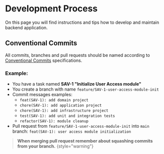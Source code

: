 # Development Process

On this page you will find instructions and tips how to develop and maintain backend application.

## Conventional Commits

All commits, branches and pull requests should be named according to [Conventional Commits](https://www.conventionalcommits.org/en/v1.0.0/) specifications.

### Example:

- You have a task named **SAV-1 "Initialize User Access module"**
- You create a branch with name `feature/SAV-1-user-access-module-init`
- Commit messages examples:
  - `feat(SAV-1): add domain project`
  - `chore(SAV-1): add application project`
  - `chore(SAV-1): add infrastructure project`
  - `test(SAV-1): add unit and integration tests`
  - `refactor(SAV-1): module cleanup`
- Pull request from `feature/SAV-1-user-access-module-init` into `main` branch: `feat(SAV-1): user access module initialization`

> **When merging pull request remember about squashing commits from your branch.**
{style="warning"}